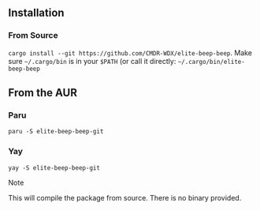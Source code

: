 ## Installation

### From Source
`cargo install --git https://github.com/CMDR-WDX/elite-beep-beep`.
Make sure `~/.cargo/bin` is in your `$PATH` (or call it directly: `~/.cargo/bin/elite-beep-beep`

## From the AUR

### Paru
```
paru -S elite-beep-beep-git
```
### Yay
```
yay -S elite-beep-beep-git
```

>[!NOTE]
>This will compile the package from source. There is no binary provided. 
